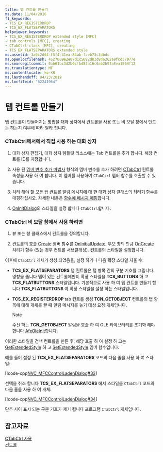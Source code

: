 ```yaml
---
title: 탭 컨트롤 만들기
ms.date: 11/04/2016
f1_keywords:
- TCS_EX_REGISTERDROP
- TCS_EX_FLATSEPARATORS
helpviewer_keywords:
- TCS_EX_REGISTERDROP extended style [MFC]
- tab controls [MFC], creating
- CTabCtrl class [MFC], creating
- TCS_EX_FLATSEPARATORS extended style
ms.assetid: 3a9c2d64-f5f4-41ea-84ab-fceb73c3dbdc
ms.openlocfilehash: 4627009e2e07d1c5692d83d8d6262a9fcd37977e
ms.sourcegitcommit: 0ab61bc3d2b6cfbd52a16c6ab2b97a8ea1864f12
ms.translationtype: MT
ms.contentlocale: ko-KR
ms.lasthandoff: 04/23/2019
ms.locfileid: "62241964"
---
```

# <a name="creating-the-tab-control"></a>탭 컨트롤 만들기

탭 컨트롤이 만들어지는 방법을 대화 상자에서 컨트롤을 사용 또는 비 모달 창에서 만드는 하는지 여부에 따라 달라 집니다.

### <a name="to-use-ctabctrl-directly-in-a-dialog-box"></a>CTabCtrl에서에서 직접 사용 하는 대화 상자

1. 대화 상자 편집기, 대화 상자 템플릿 리소스에는 Tab 컨트롤을 추가 합니다. 해당 컨트롤 ID를 지정합니다.

1. 사용 된 [멤버 변수 추가 마법사](../ide/adding-a-member-variable-visual-cpp.md) 형식의 멤버 변수를 추가 하려면 [CTabCtrl](../mfc/reference/ctabctrl-class.md) 컨트롤 속성을 사용 하 여 합니다. 이 멤버를 사용하여 `CTabCtrl` 멤버 함수를 호출할 수 있습니다.

1. 처리 해야 할 모든 탭 컨트롤 알림 메시지에 대 한 대화 상자 클래스의 처리기 함수를 매핑하십시오. 자세한 내용은 [함수에 메시지 매핑](../mfc/reference/mapping-messages-to-functions.md)합니다.

1. [OnInitDialog](../mfc/reference/cdialog-class.md#oninitdialog)의 스타일을 설정 합니다 `CTabCtrl`합니다.

### <a name="to-use-ctabctrl-in-a-nondialog-window"></a>CTabCtrl 비 모달 창에서 사용 하려면

1. 뷰 또는 창 클래스에서 컨트롤을 정의합니다.

1. 컨트롤의 호출 [Create](../mfc/reference/ctabctrl-class.md#create) 멤버 함수를 [OnInitialUpdate](../mfc/reference/cview-class.md#oninitialupdate), 부모 창의 만큼 [OnCreate](../mfc/reference/cwnd-class.md#oncreate) 처리기 함수 (있는 경우 컨트롤 서브클래싱). 컨트롤의 스타일을 설정합니다.

이후에 `CTabCtrl` 개체가 생성 되었음을, 설정 하거나 다음 확장 스타일 지울 수:

- **TCS_EX_FLATSEPARATORS** 탭 컨트롤은 탭 항목 간의 구분 기호를 그립니다. 영향을 줍니다 탭이 있는 컨트롤에만이 확장 스타일을 **TCS_BUTTONS** 하 고 **TCS_FLATBUTTONS** 스타일입니다. 기본적으로 사용 하 여 탭 컨트롤 만들기 합니다 **TCS_FLATBUTTONS** 이 확장 스타일을 설정 하는 스타일입니다.

- **TCS_EX_REGISTERDROP** tab 컨트롤 생성 **TCN_GETOBJECT** 컨트롤의 탭 항목에 대해 개체를 끌 때 알림 메시지를 놓기 대상 요청 개체입니다.

    > [!NOTE]
    >  수신 하는 **TCN_GETOBJECT** 알림을 호출 하 여 OLE 라이브러리를 초기화 해야 합니다 [AfxOleInit](../mfc/reference/ole-initialization.md#afxoleinit)합니다.

이러한 스타일을 검색 컨트롤을 만든 후, 해당 호출 하 여 설정 하 고는 [GetExtendedStyle](../mfc/reference/ctabctrl-class.md#getextendedstyle) 하 고 [SetExtendedStyle](../mfc/reference/ctabctrl-class.md#setextendedstyle) 멤버 함수입니다.

예를 들어 설정 된 **TCS_EX_FLATSEPARATORS** 코드의 다음 줄을 사용 하 여 스타일:

[!code-cpp[NVC_MFCControlLadenDialog#33](../mfc/codesnippet/cpp/creating-the-tab-control_1.cpp)]

선택을 취소 합니다 **TCS_EX_FLATSEPARATORS** 에서 스타일을 `CTabCtrl` 코드의 다음 줄을 사용 하 여 개체:

[!code-cpp[NVC_MFCControlLadenDialog#34](../mfc/codesnippet/cpp/creating-the-tab-control_2.cpp)]

단추 사이 표시 되는 구분 기호가 제거 됩니다 프로그램 `CTabCtrl` 개체입니다.

## <a name="see-also"></a>참고자료

[CTabCtrl 사용](../mfc/using-ctabctrl.md)<br/>
[컨트롤](../mfc/controls-mfc.md)
